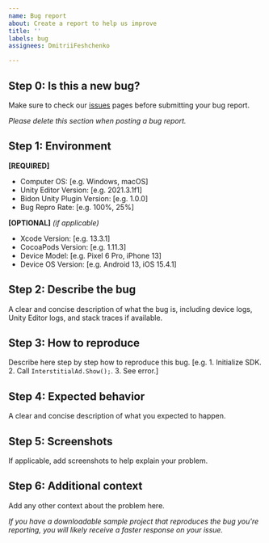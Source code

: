 ```yaml
---
name: Bug report
about: Create a report to help us improve
title: ''
labels: bug
assignees: DmitriiFeshchenko

---
```


## Step 0: Is this a new bug?
Make sure to check our [issues](https://github.com/bidon-io/bidon-unity-plugin/issues) pages before submitting your bug report.

*Please delete this section when posting a bug report.*

## Step 1: Environment

**[REQUIRED]**
 - Computer OS: [e.g. Windows, macOS]
 - Unity Editor Version: [e.g. 2021.3.1f1]
 - Bidon Unity Plugin Version: [e.g. 1.0.0]
 - Bug Repro Rate: [e.g. 100%, 25%]

**[OPTIONAL]** *(if applicable)*
 - Xcode Version: [e.g. 13.3.1]
 - CocoaPods Version: [e.g. 1.11.3]
 - Device Model: [e.g. Pixel 6 Pro, iPhone 13]
 - Device OS Version: [e.g. Android 13, iOS 15.4.1]

## Step 2: Describe the bug
A clear and concise description of what the bug is, including device logs, Unity Editor logs, and stack traces if available.

## Step 3: How to reproduce
Describe here step by step how to reproduce this bug.
[e.g. 1. Initialize SDK. 2. Call `InterstitialAd.Show();`. 3. See error.]

## Step 4: Expected behavior
A clear and concise description of what you expected to happen.

## Step 5: Screenshots
If applicable, add screenshots to help explain your problem.

## Step 6: Additional context
Add any other context about the problem here.

*If you have a downloadable sample project that reproduces the bug you're reporting, you will likely receive a faster response on your issue.*
